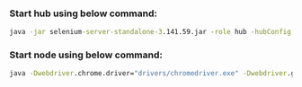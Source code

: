 ### Start hub using below command:

```cmd
java -jar selenium-server-standalone-3.141.59.jar -role hub -hubConfig grid_hub_config.json
```

### Start node using below command:

````cmd
java -Dwebdriver.chrome.driver="drivers/chromedriver.exe" -Dwebdriver.gecko.driver="drivers/geckodriver.exe" -jar selenium-server-standalone-3.141.59.jar -role node -nodeConfig node_config.json
````